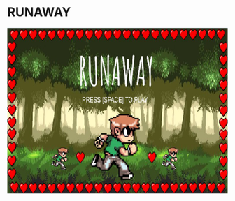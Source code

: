 # RUNAWAY
<img src="https://github.com/jwang92805/RUNAWAY/blob/master/Screenshot%201.PNG" onclick="alert('Go Away')">
